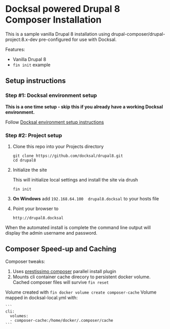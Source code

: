 # Docksal powered Drupal 8 Composer Installation

This is a sample vanilla Drupal 8 installation using drupal-composer/drupal-project:8.x-dev pre-configured for use with Docksal.

Features:

- Vanilla Drupal 8
- `fin init` example

## Setup instructions

### Step #1: Docksal environment setup

**This is a one time setup - skip this if you already have a working Docksal environment.**

Follow [Docksal environment setup instructions](http://docksal.readthedocs.io/en/master/getting-started/env-setup)

### Step #2: Project setup

1. Clone this repo into your Projects directory

    ```
    git clone https://github.com/docksal/drupal8.git
    cd drupal8
    ```

2. Initialize the site

    This will initialize local settings and install the site via drush

    ```
    fin init
    ```

3. **On Windows** add `192.168.64.100  drupal8.docksal` to your hosts file

4. Point your browser to

    ```
    http://drupal8.docksal
    ```

When the automated install is complete the command line output will display the admin username and password.

## Composer Speed-up and Caching

Composer tweaks:

1. Uses [prestissimo composer](https://github.com/hirak/prestissimo) parallel install plugin
2. Mounts cli container cache direcory to persistent docker volume. Cached composer files will survive `fin reset`

Volume created with `fin docker volume create composer-cache`
Volume mapped in docksal-local.yml with:

    ```
    cli:
      volumes:
      - composer-cache:/home/docker/.composer/cache
    ```
